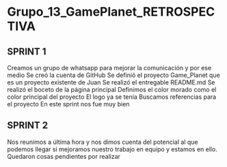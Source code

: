 # Grupo_13_GamePlanet_RETROSPECTIVA

## SPRINT 1
Creamos un grupo de whatsapp para mejorar la comunicación y por ese medio
Se creó la cuenta de GitHub
Se definió el proyecto Game_Planet que es un proyecto existente de Juan
Se realizó el entregable README.md
Se realizó el boceto de la página principal
Definimos el color morado como el color principal del proyecto
El logo ya se tenía
Buscamos referencias para el proyecto
En este sprint nos fue muy bien

## SPRINT 2
Nos reunimos a última hora y nos dimos cuenta del potencial al que podemos llegar si mejoramos nuestro trabajo en equipo y estamos en ello.
Quedaron cosas pendientes por realizar

